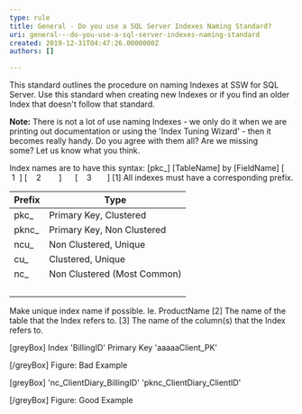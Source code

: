 ```yaml
---
type: rule
title: General - Do you use a SQL Server Indexes Naming Standard?
uri: general---do-you-use-a-sql-server-indexes-naming-standard
created: 2019-12-31T04:47:26.0000000Z
authors: []

---
```


This standard outlines the procedure on naming Indexes at SSW for SQL Server. Use this standard when creating new Indexes or if you find an older Index that doesn't follow that standard.



 
**Note:**  There is not a lot of use naming Indexes - we only do it when we are printing out documentation or using the 'Index Tuning Wizard' - then it becomes really handy.
Do you agree with them all? Are we missing some? Let us know what you think.

Index names are to have this syntax:
[pkc\_] [TableName] by [FieldName]
[   1  ] [    2        ]      [    3       ]
[1] All indexes must have a corresponding prefix.


| **Prefix** <br> |  **Type** <br> |
| --- | --- |
| pkc\_<br> | Primary Key, Clustered<br> |
| pknc\_<br> | Primary Key, Non Clustered<br> |
| ncu\_<br> | Non Clustered, Unique<br> |
| cu\_<br> | Clustered, Unique<br> |
| nc\_<br> | Non Clustered (Most Common)<br> |
| <br> | <br> |


Make unique index name if possible. Ie. ProductName
[2] The name of the table that the Index refers to.
[3] The name of the column(s) that the Index refers to.

[greyBox]
 Index 'BillingID'
Primary Key 'aaaaaClient\_PK'
 
[/greyBox]
Figure: Bad Example

[greyBox]
 'nc\_ClientDiary\_BillingID'
'pknc\_ClientDiary\_ClientID'
 
[/greyBox]
Figure: Good Example
